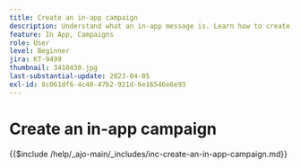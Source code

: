 ```yaml
---
title: Create an in-app campaign
description: Understand what an in-app message is. Learn how to create, configure, and publish in-app messages in Campaigns.
feature: In App, Campaigns
role: User
level: Beginner
jira: KT-9499
thumbnail: 3410430.jpg
last-substantial-update: 2023-04-05
exl-id: 8c061df6-4c46-47b2-921d-6e16546e6e93
---
```

# Create an in-app campaign

{{$include /help/_ajo-main/_includes/inc-create-an-in-app-campaign.md}}
